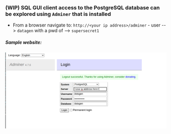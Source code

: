 ###  (WIP) SQL GUI client access to the PostgreSQL database can be explored using `Adminer` that is installed

*  From a browser navigate to: `http://<your ip address>/adminer` - user --> `datagen` with a pwd of --> `supersecret1`

##### Sample website:

![](./images/adminer_login_screen.png)

